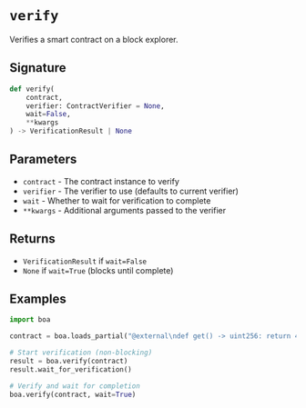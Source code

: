 # `verify`

Verifies a smart contract on a block explorer.

## Signature

```python
def verify(
    contract, 
    verifier: ContractVerifier = None, 
    wait=False, 
    **kwargs
) -> VerificationResult | None
```

## Parameters

- `contract` - The contract instance to verify
- `verifier` - The verifier to use (defaults to current verifier)
- `wait` - Whether to wait for verification to complete
- `**kwargs` - Additional arguments passed to the verifier

## Returns

- `VerificationResult` if `wait=False`
- `None` if `wait=True` (blocks until complete)

## Examples

```python
import boa

contract = boa.loads_partial("@external\ndef get() -> uint256: return 42").deploy()

# Start verification (non-blocking)
result = boa.verify(contract)
result.wait_for_verification()

# Verify and wait for completion
boa.verify(contract, wait=True)
```